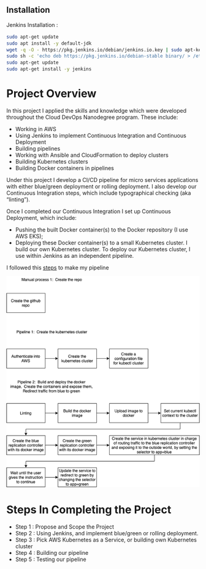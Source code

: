 

## Installation

Jenkins Installation :

```bash
sudo apt-get update
sudo apt install -y default-jdk
wget -q -O - https://pkg.jenkins.io/debian/jenkins.io.key | sudo apt-key add -
sudo sh -c 'echo deb https://pkg.jenkins.io/debian-stable binary/ > /etc/apt/sources.list.d/jenkins.list'
sudo apt-get update
sudo apt-get install -y jenkins
```
# Project Overview
In this project I applied the skills and knowledge which were developed throughout the Cloud DevOps Nanodegree program. These include:
* Working in AWS
* Using Jenkins to implement Continuous Integration and Continuous Deployment
* Building pipelines
* Working with Ansible and CloudFormation to deploy clusters
* Building Kubernetes clusters
* Building Docker containers in pipelines

Under this project I develop a CI/CD pipeline for micro services applications with either blue/green deployment or rolling deployment. I also develop our Continuous Integration steps, which include typographical checking (aka “linting”).

Once I completed our Continuous Integration I set up Continuous Deployment, which include:

* Pushing the built Docker container(s) to the Docker repository (I use AWS EKS);
* Deploying these Docker container(s) to a small Kubernetes cluster. I build our own Kubernetes cluster. To deploy our Kubernetes cluster, I use within Jenkins as an independent pipeline.

I followed this [steps](https://medium.com/@andresaaap/capstone-cloud-devops-nanodegree-4493ab439d48) to make my pipeline


   ![img-1](Screenshots/steps.png)

# Steps In Completing the Project

* Step 1 : Propose and Scope the Project
* Step 2 : Using Jenkins, and implement blue/green or rolling deployment.
* Step 3 : Pick AWS Kubernetes as a Service, or building own Kubernetes cluster
* Step 4 : Building our pipeline
* Step 5 : Testing our pipeline

